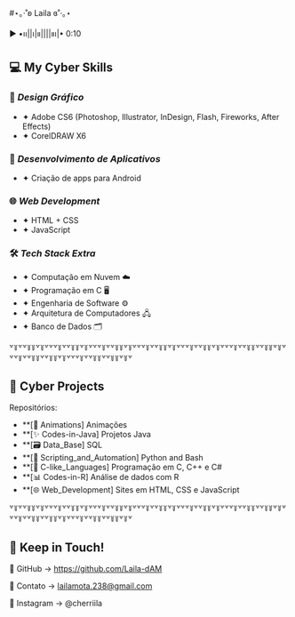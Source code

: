 #⋆｡‧˚ʚ Laila ɞ˚‧｡⋆

▶︎ •၊၊||၊|။||||။‌‌‌‌‌၊|• 0:10


## 💻 **My Cyber Skills**  
### 🎨 *Design Gráfico*
- ✦ Adobe CS6 (Photoshop, Illustrator, InDesign, Flash, Fireworks, After Effects)  
- ✦ CorelDRAW X6  

### 📱 *Desenvolvimento de Aplicativos*  
- ✦ Criação de apps para Android  

### 🌐 *Web Development*  
- ✦ HTML + CSS  
- ✦ JavaScript  

### 🛠️ *Tech Stack Extra*  
- ✦ Computação em Nuvem ☁️  
- ✦ Programação em C 🖥️  
- ✦ Engenharia de Software ⚙️  
- ✦ Arquitetura de Computadores 🖧  
- ✦ Banco de Dados 🗂️  

꒷꒦꒷꒷꒦꒦꒷꒦꒷꒷꒷꒦꒷꒷꒦꒦꒷꒦꒷꒷꒷꒦꒷꒷꒦꒦꒷꒦꒷꒷꒷꒦꒷꒷꒦꒦꒷꒦꒷꒷꒷꒦꒷꒷꒦꒦꒷꒦꒷꒷꒷꒦꒷꒷꒦꒦꒷꒷꒦꒦꒷꒦꒷꒷꒷꒦꒷꒷꒦꒦꒷꒷꒦꒦꒷꒦꒷꒷꒷꒦꒷꒷꒦꒦꒷꒷꒦꒦꒷꒦꒷

## 📂 **Cyber Projects**  

Repositórios:

- **[🍒 Animations] Animações
- **[✨ Codes-in-Java] Projetos Java
- **[🗃️ Data_Base] SQL
- **[🤖 Scripting_and_Automation] Python and Bash
- **[🔧 C-like_Languages] Programação em C, C++ e C#
- **[📊 Codes-in-R] Análise de dados com R
- **[🌐 Web_Development] Sites em HTML, CSS e JavaScript

꒷꒦꒷꒷꒦꒦꒷꒦꒷꒷꒷꒦꒷꒷꒦꒦꒷꒦꒷꒷꒷꒦꒷꒷꒦꒦꒷꒦꒷꒷꒷꒦꒷꒷꒦꒦꒷꒦꒷꒷꒷꒦꒷꒷꒦꒦꒷꒦꒷꒷꒷꒦꒷꒷꒦꒦꒷꒷꒦꒦꒷꒦꒷꒷꒷꒦꒷꒷꒦꒦꒷꒷꒦꒦꒷꒦꒷꒷꒷꒦꒷꒷꒦꒦꒷꒷꒦꒦꒷꒦꒷

## 💌 **Keep in Touch!**  
🦈 GitHub → https://github.com/Laila-dAM

🐙 Contato → lailamota.238@gmail.com

🪼 Instagram → @cherriila